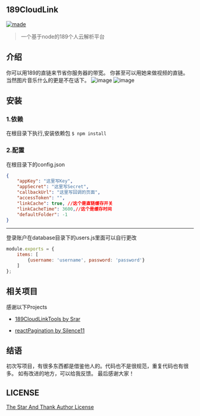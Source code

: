 ## 189CloudLink

[![made](https://img.shields.io/badge/made%20by-%E2%9D%A4-ff69b4.svg?style=flat-square)](http://blog.pjunjie.cc/)

> 一个基于node的189个人云解析平台

## 介绍
你可以用189的直链来节省你服务器的带宽。
你甚至可以用她来做视频的直链。
当然图片音乐什么的更是不在话下。
![image](https://github.com/GakkiiSmile/189CloudLink/blob/master/gif/ezgif-3-ff3e680243.gif)
![image](https://github.com/GakkiiSmile/189CloudLink/blob/master/gif/ezgif-3-0527f033dd.gif)
## 安装
### 1.依赖
在根目录下执行,安装依赖包
`
   $ npm install
`

### 2.配置
在根目录下的config.json

``` json
{
    "appKey": "这里写Key",
    "appSecret": "这里写Secret",
    "callbackUrl": "这里写回调的页面",
    "accessToken": "",
    "linkCache": true, //这个是直链缓存开关
    "linkCacheTime": 3600,//这个是缓存时间
    "defaultFolder": -1
}
```
***
登录账户在database目录下的users.js里面可以自行更改

``` js
module.exports = {
    items: [
        {username: 'username', password: 'password'}
    ]
};
```

## 相关项目

感谢以下Projects

- [189CloudLinkTools by Srar](https://github.com/Srar/189CloudLinkTools)

- [reactPagination by Silence11](https://github.com/Silence11/reactPagination)

## 结语
初次写项目，有很多东西都是借鉴他人的。代码也不是很规范，重复代码也有很多。
如有改进的地方，可以给我反馈。
最后感谢大家！

## LICENSE
[The Star And Thank Author License](https://github.com/GakkiiSmile/189CloudLink/blob/master/LICENSE)
